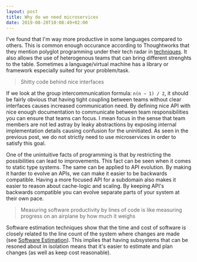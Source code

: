 ```yaml
---
layout: post
title: Why do we need microservices
date: 2019-08-20T10:08:49+02:00
---
```


I've found that I'm way more productive in some languages compared to others. This is common enough occurance according to Thoughtworks that they mention polyglot programming under their tech radar in [techniques](https://www.thoughtworks.com/radar/techniques). It also allows the use of heterogenous teams that can bring different strenghts to the table. Sometimes a language/virtual machine has a library or framework especially suited for your problem/task.

> Shitty code behind nice interfaces

If we look at the group intercommunication formula: `n(n − 1) / 2`, it should be fairly obvious that having tight coupling between teams without clear interfaces causes increased communication need. By defining nice API with nice enough documentation to communicate between team responsibilities you can ensure that teams can focus. I mean focus in the sense that team members are not led astray by leaky abstractions by exposing internal implementation details causing confusion for the uninitiated. As seen in the previous post, we do not strictly need to use microservices in order to satisfy this goal.

One of the unintuitive facts of programming is that by restricting the possibilities can lead to improvements. This fact can be seen when it comes to static type systems. The same can be applied to API evolution. By making it harder to evolve an APIs, we can make it easier to be backwards compatible. Having a more focused API for a subdomain also makes it easier to reason about cache-logic and scaling. By keeping API's backwards compatible you can evolve separate parts of your system at their own pace.

> Measuring software productivity by lines of code is like measuring progress on an airplane by how much it weighs

Software estimation techniques show that the time and cost of software is closely related to the line count of the system where changes are made (see [Software Estimation](https://www.goodreads.com/book/show/93891.Software_Estimation)). This implies that having subsystems that can be resoned about in isolation means that it's easier to estimate and plan changes (as well as keep cost reasonable).
